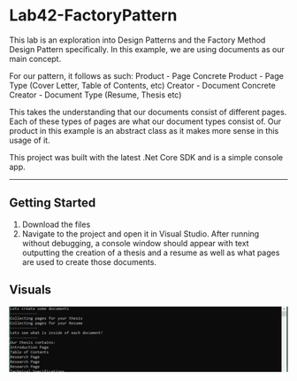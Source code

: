 # Lab42-FactoryPattern
This lab is an exploration into Design Patterns and the Factory Method Design Pattern specifically. In this example, we are using documents as our main concept.

For our pattern, it follows as such:
Product - Page
Concrete Product - Page Type (Cover Letter, Table of Contents, etc)
Creator - Document
Concrete Creator - Document Type (Resume, Thesis etc)

This takes the understanding that our documents consist of different pages. Each of these types of pages are what our document types consist of. Our product in this example is an abstract class as it makes more sense in this usage of it.

This project was built with the latest .Net Core SDK and is a simple console app.
***
## Getting Started
1. Download the files
2. Navigate to the project and open it in Visual Studio. After running without debugging, a console window should appear with text outputting the creation of a thesis and a resume as well as what pages are used to create those documents.

## Visuals
![Console App](consoleApp.PNG)

